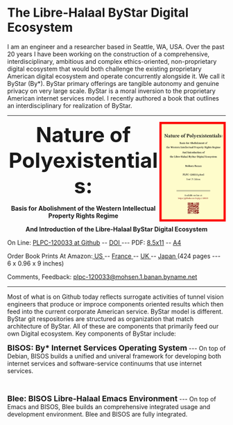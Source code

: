 The Libre-Halaal ByStar Digital Ecosystem
=========================================

I am an engineer and a researcher based in Seattle, WA, USA. Over the past 20
years I have been working on the construction of a comprehensive,
interdisciplinary, ambitious and complex ethics-oriented, non-proprietary
digital ecosystem that would both challenge the existing proprietary American
digital ecosystem and operate concurrently alongside it. We call it ByStar
(By*). ByStar primary offerings are tangible autonomy and genuine privacy on
very large scale. ByStar is a moral inversion to the proprietary American
internet services model. I recently authored a book that outlines an
interdisciplinary for realization of ByStar.

------------------------------------------------------------------------


<img align="right"  height="230" src="./images/frontCover-1.jpg">

<p align="center"><font size="+4"><b>Nature of Polyexistentials:</font></b></p>

<p align="center"><b>Basis for Abolishment of the Western Intellectual Property Rights Regime</b></p>

<p align="center"><b>And Introduction of the Libre-Halaal ByStar Digital Ecosystem</b></p>

<p>
</p>

<p align="left">On Line: <a href="https://github.com/bxplpc/120033">PLPC-120033 at Github</a> --  <a href="https://doi.org/10.5281/zenodo.8003847">DOI </a>
 --- PDF: <a href="https://github.com/bxplpc/120033">8.5x11</a> -- <a href="https://github.com/bxplpc/120033">A4</a>
</p>
<p align="left">Order Book Prints At Amazon:<a href="https://www.amazon.com/dp/1960957015"> US </a> -- <a href="https://www.amazon.fr/dp/1960957015"> France </a>  -- <a href="https://www.amazon.co.uk/dp/1960957015"> UK </a> -- <a href="https://www.amazon.co.jp/dp/1960957015"> Japan </a>
(424 pages --- 6 x 0.96 x 9 inches)
</p>
<p align="left">Comments, Feedback:
<td><a href="mailto:plpc-120033@mohsen.1.banan.byname.net">plpc-120033@mohsen.1.banan.byname.net</a>
</p>

------------------------------------------------------------------------

Most of what is on Github today reflects surrogate activities of tunnel vision
engineers that produce or improce components oriented results which then feed
into the current corporate American service. ByStar model is different.
ByStar git respositories are structured
as organization that match architecture of ByStar. All of these are 
components that primarily feed our own Digital ecosystem.
Key components of ByStar include:
<br>

<font size="+1"><b>BISOS: By* Internet Services Operating System</font></b> ---
On top of Debian, BISOS builds a unified and univeral framework for developing
both internet services and software-service continuums that use internet
services.

<br> 

<font size="+1"><b>Blee: BISOS Libre-Halaal Emacs Environment</font></b> --- On
top of Emacs and BISOS, Blee builds an comprehensive integrated usage and
development environment. Blee and BISOS are fully integrated.


